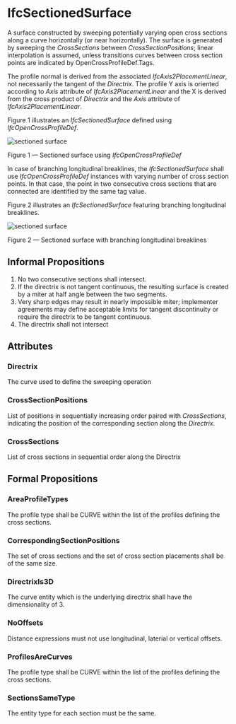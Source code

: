 # IfcSectionedSurface

A surface constructed by sweeping potentially varying open cross sections along a curve horizontally (or near horizontally). The surface is generated by sweeping the _CrossSections_ between _CrossSectionPositions_; linear interpolation is assumed, unless transitions curves between cross section points are indicated by OpenCrossProfileDef.Tags.

The profile normal is derived from the associated _IfcAxis2PlacementLinear_, not necessarily the tangent of the _Directrix_. The profile Y axis is oriented according to _Axis_ attribute of _IfcAxis2PlacementLinear_ and the X is derived from the cross product of _Directrix_ and the _Axis_ attribute of _IfcAxis2PlacementLinear_.

Figure 1 illustrates an _IfcSectionedSurface_ defined using _IfcOpenCrossProfileDef_.

![sectioned surface](../../../../figures/IfcSectionedSurface_1.png)

Figure 1 &mdash; Sectioned surface using _IfcOpenCrossProfileDef_

In case of branching longitudinal breaklines, the _IfcSectionedSurface_ shall use _IfcOpenCrossProfileDef_ instances with varying number of cross section points. In that case, the point in two consecutive cross sections that are connected are identified by the same tag value.

Figure 2 illustrates an _IfcSectionedSurface_ featuring branching longitudinal breaklines.

![sectioned surface](../../../../figures/IfcSectionedSurface_2.png)

Figure 2 &mdash; Sectioned surface with branching longitudinal breaklines

## Informal Propositions

1. No two consecutive sections shall intersect.
2. If the directrix is not tangent continuous, the resulting surface is created by a miter at half angle between the two segments.
3. Very sharp edges may result in nearly impossible miter; implementer agreements may define acceptable limits for tangent discontinuity or require the directrix to be tangent continuous.
4. The directrix shall not intersect

## Attributes

### Directrix
The curve used to define the sweeping operation

### CrossSectionPositions
List of positions in sequentially increasing order paired with _CrossSections_, indicating the position of the corresponding section along the _Directrix_.

### CrossSections
List of cross sections in sequential order along the Directrix

## Formal Propositions

### AreaProfileTypes
The profile type shall be CURVE within the list of the profiles defining the cross sections.

### CorrespondingSectionPositions
The set of cross sections and the set of cross section placements shall be of the same size.

### DirectrixIs3D
The curve entity which is the underlying directrix shall have the dimensionality of 3.

### NoOffsets
Distance expressions must not use longitudinal, laterial or vertical offsets.

### ProfilesAreCurves
The profile type shall be CURVE within the list of the profiles defining the cross sections.

### SectionsSameType
The entity type for each section must be the same.
